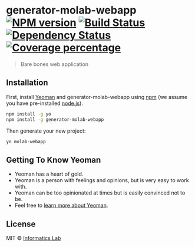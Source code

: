 # generator-molab-webapp [![NPM version][npm-image]][npm-url] [![Build Status][travis-image]][travis-url] [![Dependency Status][daviddm-image]][daviddm-url] [![Coverage percentage][coveralls-image]][coveralls-url]
> Bare bones web application

## Installation

First, install [Yeoman](http://yeoman.io) and generator-molab-webapp using [npm](https://www.npmjs.com/) (we assume you have pre-installed [node.js](https://nodejs.org/)).

```bash
npm install -g yo
npm install -g generator-molab-webapp
```

Then generate your new project:

```bash
yo molab-webapp
```

## Getting To Know Yeoman

 * Yeoman has a heart of gold.
 * Yeoman is a person with feelings and opinions, but is very easy to work with.
 * Yeoman can be too opinionated at times but is easily convinced not to be.
 * Feel free to [learn more about Yeoman](http://yeoman.io/).

## License

MIT © [Informatics Lab](www.informaticslab.co.uk)


[npm-image]: https://badge.fury.io/js/generator-molab-webapp.svg
[npm-url]: https://npmjs.org/package/generator-molab-webapp
[travis-image]: https://travis-ci.org/met-office-lab/generator-molab-webapp.svg?branch=master
[travis-url]: https://travis-ci.org/met-office-lab/generator-molab-webapp
[daviddm-image]: https://david-dm.org/met-office-lab/generator-molab-webapp.svg?theme=shields.io
[daviddm-url]: https://david-dm.org/met-office-lab/generator-molab-webapp
[coveralls-image]: https://coveralls.io/repos/met-office-lab/generator-molab-webapp/badge.svg
[coveralls-url]: https://coveralls.io/r/met-office-lab/generator-molab-webapp
